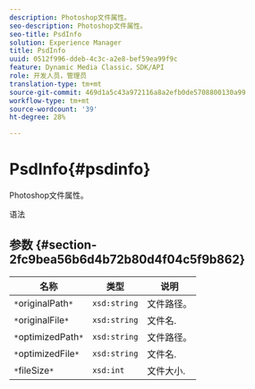 ```yaml
---
description: Photoshop文件属性。
seo-description: Photoshop文件属性。
seo-title: PsdInfo
solution: Experience Manager
title: PsdInfo
uuid: 0512f996-ddeb-4c3c-a2e8-bef59ea99f9c
feature: Dynamic Media Classic，SDK/API
role: 开发人员，管理员
translation-type: tm+mt
source-git-commit: 469d1a5c43a972116a8a2efb0de5708800130a99
workflow-type: tm+mt
source-wordcount: '39'
ht-degree: 28%

---
```



# PsdInfo{#psdinfo}

Photoshop文件属性。

语法

## 参数 {#section-2fc9bea56b6d4b72b80d4f04c5f9b862}

| 名称 | 类型 | 说明 |
|---|---|---|
| `*`originalPath`*` | `xsd:string` | 文件路径。 |
| `*`originalFile`*` | `xsd:string` | 文件名. |
| `*`optimizedPath`*` | `xsd:string` | 文件路径。 |
| `*`optimizedFile`*` | `xsd:string` | 文件名. |
| `*`fileSize`*` | `xsd:int` | 文件大小. |

